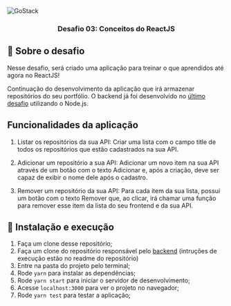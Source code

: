 <img alt="GoStack" src="https://storage.googleapis.com/golden-wind/bootcamp-gostack/header-desafios.png" />

<h3 align="center">
  Desafio 03: Conceitos do ReactJS
</h3>

## :rocket: Sobre o desafio

Nesse desafio, será criado uma aplicação para treinar o que aprendidos até agora no ReactJS!

Continuação do desenvolvimento da aplicação que irá armazenar repositórios do seu portfólio. O backend já foi desenvolvido no [último desafio](https://github.com/milena-mognon/bootcamp-gostack-conceitos-nodejs) utilizando o Node.js.

## Funcionalidades da aplicação

1. Listar os repositórios da sua API: Criar uma lista com o campo title de todos os repositórios que estão cadastrados na sua API.

2. Adicionar um repositório a sua API: Adicionar um novo item na sua API através de um botão com o texto Adicionar e, após a criação, deve ser capaz de exibir o nome dele após o cadastro.

3. Remover um repositório da sua API: Para cada item da sua lista, possui um botão com o texto Remover que, ao clicar, irá chamar uma função para remover esse item da lista do seu frontend e da sua API.

## 🚀 Instalação e execução

1. Faça um clone desse repositório;
2. Faça um clone do repositório responsável pelo [backend](https://github.com/milena-mognon/bootcamp-gostack-conceitos-nodejs) (intruções de execução estão no readme do repositório)
3. Entre na pasta do projeto pelo terminal;
4. Rode `yarn` para instalar as dependências;
5. Rode `yarn start` para iniciar o servidor de desenvolvimento;
6. Acesse `localhost:3000` para ver o projeto no navegador;
7. Rode `yarn test` para testar a aplicação;

